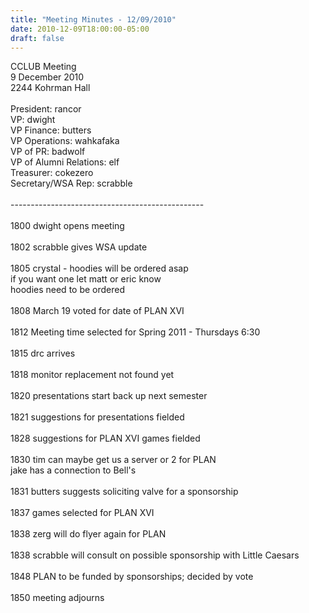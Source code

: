 ```yaml
---
title: "Meeting Minutes - 12/09/2010"
date: 2010-12-09T18:00:00-05:00
draft: false
---
```


CCLUB Meeting<br />
9 December 2010<br />
2244 Kohrman Hall<br />
<br />
President: rancor<br />
VP: dwight<br />
VP Finance: butters<br />
VP Operations: wahkafaka<br />
VP of PR: badwolf<br />
VP of Alumni Relations: elf<br />
Treasurer: cokezero<br />
Secretary/WSA Rep: scrabble<br />
<br />
------------------------------------------------<br />
<br />
1800 dwight opens meeting<br />
<br />
1802 scrabble gives WSA update<br />
<br />
1805 crystal - hoodies will be ordered asap<br />
if you want one let matt or eric know<br />
hoodies need to be ordered<br />
<br />
1808 March 19 voted for date of PLAN XVI<br />
<br />
1812 Meeting time selected for Spring 2011 - Thursdays 6:30<br />
<br />
1815 drc arrives<br />
<br />
1818 monitor replacement not found yet<br />
<br />
1820 presentations start back up next semester<br />
<br />
1821 suggestions for presentations fielded<br />
<br />
1828 suggestions for PLAN XVI games fielded<br />
<br />
1830 tim can maybe get us a server or 2 for PLAN<br />
          jake has a connection to Bell's<br />
<br />
1831 butters suggests soliciting valve for a sponsorship<br />
<br />
1837 games selected for PLAN XVI<br />
<br />
1838 zerg will do flyer again for PLAN<br />
<br />
1838 scrabble will consult on possible sponsorship with Little Caesars<br />
<br />
1848 PLAN to be funded by sponsorships; decided by vote<br />
<br />
1850 meeting adjourns<br />
<br />
<br />
<br />
